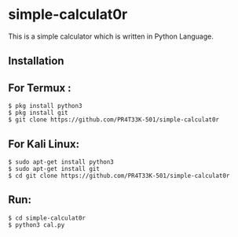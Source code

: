 # simple-calculat0r

This is a simple calculator which is written in Python Language.

## Installation

## For Termux :

    $ pkg install python3
    $ pkg install git
    $ git clone https://github.com/PR4T33K-501/simple-calculat0r
    
## For Kali Linux:

    $ sudo apt-get install python3
    $ sudo apt-get install git 
    $ cd git clone https://github.com/PR4T33K-501/simple-calculat0r
  
## Run:
    $ cd simple-calculat0r
    $ python3 cal.py
